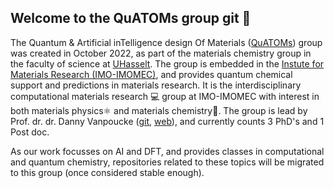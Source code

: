 ## Welcome to the QuATOMs group git 👋

The Quantum & Artificial inTelligence design Of Materials ([QuATOMs](https://dannyvanpoucke.be/quatoms-group/)) group was created in October 2022, as part of the materials chemistry group in the faculty of science at [UHasselt](https://www.uhasselt.be/en/). The group is embedded in the [Instute for Materials Research (IMO-IMOMEC)](https://www.uhasselt.be/en/instituten-en/imo-imomec), and provides quantum chemical support and predictions in materials research. It is the interdisciplinary computational materials research 💻 group at IMO-IMOMEC with interest in both materials physics⚛️ and materials chemistry🧪. The group is lead by Prof. dr. dr. Danny Vanpoucke ([git](https://github.com/DannyVanpoucke), [web](https://dannyvanpoucke.be/)), and currently counts 3 PhD's and 1 Post doc.

As our work focusses on AI and DFT, and provides classes in computational and quantum chemistry, repositories related to these topics will be migrated to this group (once considered stable enough).
